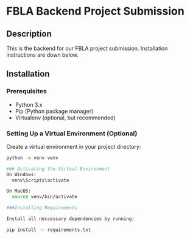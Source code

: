 # FBLA Backend Project Submission

## Description
This is the backend for our FBLA project submission. Installation instructions are down below.

## Installation

### Prerequisites
- Python 3.x
- Pip (Python package manager)
- Virtualenv (optional, but recommended)

### Setting Up a Virtual Environment (Optional)
Create a virtual environment in your project directory:
```bash
python -m venv venv

### Activating the Virtual Environment
On Windows:
  venv\Scripts\activate

On MacOS:
  source venv/bin/activate

###Installing Requirements

Install all neccessary dependencies by running:

pip install -r requirements.txt
